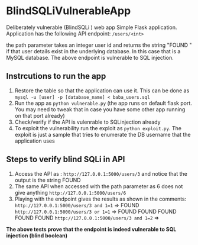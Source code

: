 # BlindSQLiVulnerableApp
Deliberately vulnerable (BlindSQLi ) web app
Simple Flask application. Application has the following API endpoint:
`/users/<int>`

the path parameter takes an integer user id and returns the string "FOUND " if that user details exist in the underlying database. In this case that is a MySQL database.
The above endpoint is vulnerable to SQL injection.

## Instrcutions to run the app
1. Restore the table so that the application can use it. This can be done as `mysql -u [user] -p [database_name] < baba_users.sql`
2. Run the app as `python vulnerable.py` (the app runs on default flask port. You may need to tweak that in case you have some other app running on that port already)
3. Check/verify if the API is vulenrable to SQLinjection already
4. To exploit the vulnerability run the exploit as `python exploit.py`. The exploit is just a sample that tries to enumerate the DB username that the application uses

## Steps to verify blind SQLi in API
1.  Access the API as :
`http://127.0.0.1:5000/users/3`
and notice that the output is the string FOUND 
2. The same API when accessed with the path parameter as 6 does not give anything
`http://127.0.0.1:5000/users/6`
3. Playing with the endpoint gives the results as shown in the comments:
`http://127.0.0.1:5000/users/3 and 1=1` => FOUND 
`http://127.0.0.1:5000/users/3 or 1=1` => FOUND FOUND FOUND FOUND FOUND
`http://127.0.0.1:5000/users/3 and 1=2` => <gives nothing>

**The above tests prove that the endpoint is indeed vulnerable to SQL injection (blind boolean)**
